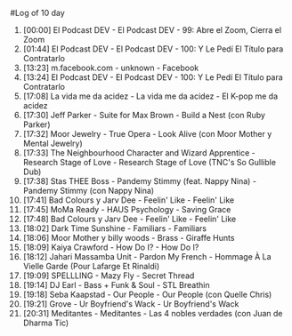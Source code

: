 #Log of 10 day

1. [00:00] El Podcast DEV - El Podcast DEV - 99: Abre el Zoom, Cierra el Zoom
1. [01:44] El Podcast DEV - El Podcast DEV - 100: Y Le Pedí El Título para Contratarlo
1. [13:23] m.facebook.com - unknown - Facebook
1. [13:24] El Podcast DEV - El Podcast DEV - 100: Y Le Pedí El Título para Contratarlo
1. [17:08] La vida me da acidez - La vida me da acidez - El K-pop me da acidez
1. [17:30] Jeff Parker - Suite for Max Brown - Build a Nest (con Ruby Parker)
1. [17:32] Moor Jewelry - True Opera - Look Alive (con Moor Mother y Mental Jewelry)
1. [17:33] The Neighbourhood Character and Wizard Apprentice - Research Stage of Love - Research Stage of Love (TNC's So Gullible Dub)
1. [17:38] Stas THEE Boss - Pandemy Stimmy (feat. Nappy Nina) - Pandemy Stimmy (con Nappy Nina)
1. [17:41] Bad Colours y Jarv Dee - Feelin' Like - Feelin' Like
1. [17:45] MoMa Ready - HAUS Psychology - Saving Grace
1. [17:48] Bad Colours y Jarv Dee - Feelin' Like - Feelin' Like
1. [18:02] Dark Time Sunshine - Familiars - Familiars
1. [18:06] Moor Mother y billy woods - Brass - Giraffe Hunts
1. [18:09] Kaiya Crawford - How Do I? - How Do I?
1. [18:12] Jahari Massamba Unit - Pardon My French - Hommage À La Vielle Garde (Pour Lafarge Et Rinaldi)
1. [19:09] SPELLLING - Mazy Fly - Secret Thread
1. [19:14] DJ Earl - Bass + Funk & Soul - STL Breathin
1. [19:18] Seba Kaapstad - Our People - Our People (con Quelle Chris)
1. [19:21] Grove - Ur Boyfriend's Wack - Ur Boyfriend's Wack
1. [20:31] Meditantes - Meditantes - Las 4 nobles verdades (con Juan de Dharma Tic)
